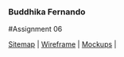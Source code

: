 

### Buddhika Fernando

#Assignment 06

[Sitemap](https://www.gloomaps.com/Ya7zh4Y2Zc)  |
[Wireframe]()  |
[Mockups]()  | 
